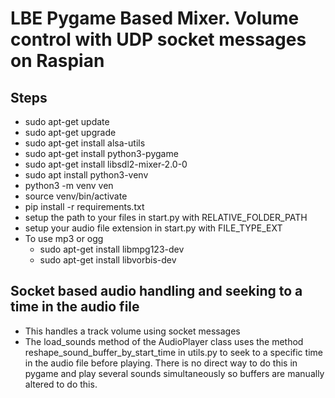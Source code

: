 # LBE Pygame Based Mixer. Volume control with UDP socket messages on Raspian

## Steps

- sudo apt-get update
- sudo apt-get upgrade
- sudo apt-get install alsa-utils
- sudo apt-get install python3-pygame
- sudo apt-get install libsdl2-mixer-2.0-0
- sudo apt install python3-venv
- python3 -m venv ven
- source venv/bin/activate
- pip install -r requirements.txt
- setup the path to your files in start.py with RELATIVE_FOLDER_PATH
- setup your audio file extension in start.py with FILE_TYPE_EXT
- To use mp3 or ogg
  - sudo apt-get install libmpg123-dev
  - sudo apt-get install libvorbis-dev

## Socket based audio handling and seeking to a time in the audio file

- This handles a track volume using socket messages
- The load_sounds method of the AudioPlayer class uses the method reshape_sound_buffer_by_start_time in utils.py to seek to a specific time in the audio file before playing. There is no direct way to do this in pygame and play several sounds simultaneously so buffers are manually altered to do this.

